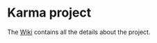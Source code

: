 # Karma project

The [Wiki](https://github.com/cardano-on-the-road/karma/wiki) contains all the details about the project.
